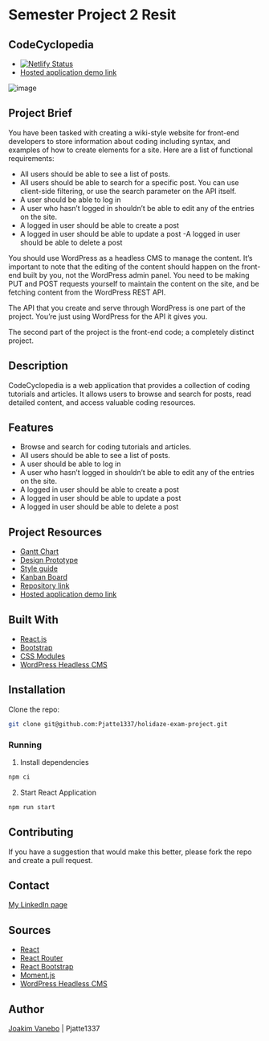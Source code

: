 # Semester Project 2 Resit

## CodeCyclopedia
- [![Netlify Status](https://api.netlify.com/api/v1/badges/f6ec4269-cb52-4ca3-9ad8-96543dce67b4/deploy-status)](https://app.netlify.com/sites/codecyclopedia/deploys)
- [Hosted application demo link](https://codecyclopedia.netlify.app/)

![image](https://github.com/Pjatte1337/semeste-project-2resit/blob/dev/src/assets/img/readme.png)

## Project Brief
You have been tasked with creating a wiki-style website for front-end developers to store information about coding including syntax, and examples of how to create elements for a site.
Here are a list of functional requirements:

- All users should be able to see a list of posts.
- All users should be able to search for a specific post. You can use client-side filtering, or use the search parameter on the API itself.
- A user should be able to log in
- A user who hasn’t logged in shouldn’t be able to edit any of the entries on the site.
- A logged in user should be able to create a post
- A logged in user should be able to update a post
-A logged in user should be able to delete a post

You should use WordPress as a headless CMS to manage the content. It’s important to note that the editing of the content should happen on the front-end built by you, not the WordPress admin panel. You need to be making PUT and POST requests yourself to maintain the content on the site, and be fetching content from the WordPress REST API.

The API that you create and serve through WordPress is one part of the project. You’re just using WordPress for the API it gives you.

The second part of the project is the front-end code; a completely distinct project.

## Description
CodeCyclopedia is a web application that provides a collection of coding tutorials and articles. It allows users to browse and search for posts, read detailed content, and access valuable coding resources.

## Features
- Browse and search for coding tutorials and articles.
- All users should be able to see a list of posts.
- A user should be able to log in
- A user who hasn’t logged in shouldn’t be able to edit any of the entries on the site.
- A logged in user should be able to create a post
- A logged in user should be able to update a post
- A logged in user should be able to delete a post

## Project Resources
- [Gantt Chart](https://github.com/users/Pjatte1337/projects/5/views/4)
- [Design Prototype](https://www.figma.com/file/1RsIKZwLKda3mLi4AdbEnH/Resit-SP2?type=design&node-id=0-1&mode=design&t=d1UAjEjXbBonelRs-0)
- [Style guide](https://www.figma.com/file/1RsIKZwLKda3mLi4AdbEnH/Resit-SP2?type=design&node-id=2-2&mode=design&t=d1UAjEjXbBonelRs-0)
- [Kanban Board](https://github.com/users/Pjatte1337/projects/5/views/3)
- [Repository link]()
- [Hosted application demo link]()

## Built With
- [React.js](https://reactjs.org/)
- [Bootstrap](https://getbootstrap.com)
- [CSS Modules](https://css-tricks.com/css-modules-part-1-need/)
- [WordPress Headless CMS](http://www.joakimvanebo.info/)

## Installation

Clone the repo:
```bash
git clone git@github.com:Pjatte1337/holidaze-exam-project.git
```

### Running
1. Install dependencies
```bash
npm ci
```

2. Start React Application
```bash
npm run start 
```

## Contributing
If you have a suggestion that would make this better, please fork the repo and create a pull request.

## Contact
[My LinkedIn page](https://www.linkedin.com/in/joakim-vanebo-93a64562/)


## Sources
- [React](https://react.dev/)
- [React Router](https://reactrouter.com/en/main)
- [React Bootstrap](https://react-bootstrap.github.io/)
- [Moment.js](https://momentjs.com/)
- [WordPress Headless CMS](https://developer.wordpress.org/rest-api/)

## Author
[Joakim Vanebo](https://github.com/Pjatte1337) | Pjatte1337
